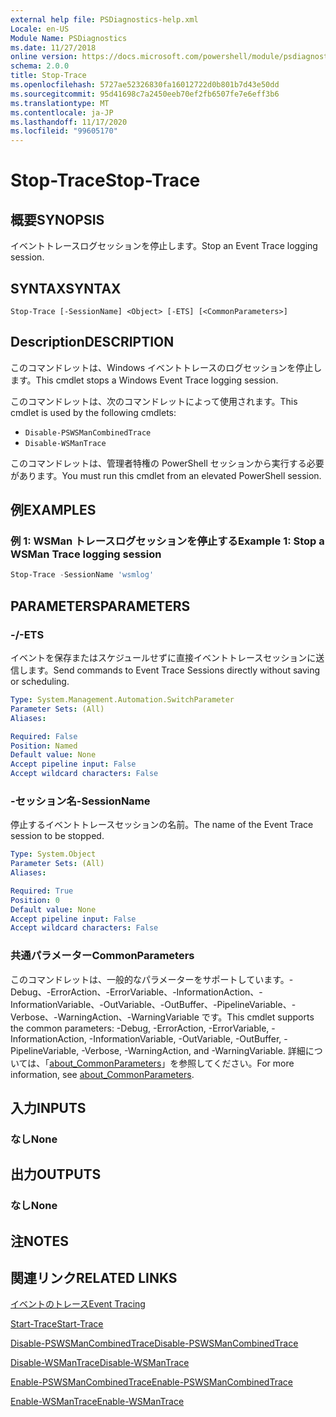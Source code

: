 ```yaml
---
external help file: PSDiagnostics-help.xml
Locale: en-US
Module Name: PSDiagnostics
ms.date: 11/27/2018
online version: https://docs.microsoft.com/powershell/module/psdiagnostics/stop-trace?view=powershell-7.2&WT.mc_id=ps-gethelp
schema: 2.0.0
title: Stop-Trace
ms.openlocfilehash: 5727ae52326830fa16012722d0b801b7d43e50dd
ms.sourcegitcommit: 95d41698c7a2450eeb70ef2fb6507fe7e6eff3b6
ms.translationtype: MT
ms.contentlocale: ja-JP
ms.lasthandoff: 11/17/2020
ms.locfileid: "99605170"
---
```

# <span data-ttu-id="04562-102">Stop-Trace</span><span class="sxs-lookup"><span data-stu-id="04562-102">Stop-Trace</span></span>

## <span data-ttu-id="04562-103">概要</span><span class="sxs-lookup"><span data-stu-id="04562-103">SYNOPSIS</span></span>
<span data-ttu-id="04562-104">イベントトレースログセッションを停止します。</span><span class="sxs-lookup"><span data-stu-id="04562-104">Stop an Event Trace logging session.</span></span>

## <span data-ttu-id="04562-105">SYNTAX</span><span class="sxs-lookup"><span data-stu-id="04562-105">SYNTAX</span></span>

```
Stop-Trace [-SessionName] <Object> [-ETS] [<CommonParameters>]
```

## <span data-ttu-id="04562-106">Description</span><span class="sxs-lookup"><span data-stu-id="04562-106">DESCRIPTION</span></span>

<span data-ttu-id="04562-107">このコマンドレットは、Windows イベントトレースのログセッションを停止します。</span><span class="sxs-lookup"><span data-stu-id="04562-107">This cmdlet stops a Windows Event Trace logging session.</span></span>

<span data-ttu-id="04562-108">このコマンドレットは、次のコマンドレットによって使用されます。</span><span class="sxs-lookup"><span data-stu-id="04562-108">This cmdlet is used by the following cmdlets:</span></span>

- `Disable-PSWSManCombinedTrace`
- `Disable-WSManTrace`

<span data-ttu-id="04562-109">このコマンドレットは、管理者特権の PowerShell セッションから実行する必要があります。</span><span class="sxs-lookup"><span data-stu-id="04562-109">You must run this cmdlet from an elevated PowerShell session.</span></span>

## <span data-ttu-id="04562-110">例</span><span class="sxs-lookup"><span data-stu-id="04562-110">EXAMPLES</span></span>

### <span data-ttu-id="04562-111">例 1: WSMan トレースログセッションを停止する</span><span class="sxs-lookup"><span data-stu-id="04562-111">Example 1: Stop a WSMan Trace logging session</span></span>

```powershell
Stop-Trace -SessionName 'wsmlog'
```

## <span data-ttu-id="04562-112">PARAMETERS</span><span class="sxs-lookup"><span data-stu-id="04562-112">PARAMETERS</span></span>

### <span data-ttu-id="04562-113">-/</span><span class="sxs-lookup"><span data-stu-id="04562-113">-ETS</span></span>
<span data-ttu-id="04562-114">イベントを保存またはスケジュールせずに直接イベントトレースセッションに送信します。</span><span class="sxs-lookup"><span data-stu-id="04562-114">Send commands to Event Trace Sessions directly without saving or scheduling.</span></span>

```yaml
Type: System.Management.Automation.SwitchParameter
Parameter Sets: (All)
Aliases:

Required: False
Position: Named
Default value: None
Accept pipeline input: False
Accept wildcard characters: False
```

### <span data-ttu-id="04562-115">-セッション名</span><span class="sxs-lookup"><span data-stu-id="04562-115">-SessionName</span></span>
<span data-ttu-id="04562-116">停止するイベントトレースセッションの名前。</span><span class="sxs-lookup"><span data-stu-id="04562-116">The name of the Event Trace session to be stopped.</span></span>

```yaml
Type: System.Object
Parameter Sets: (All)
Aliases:

Required: True
Position: 0
Default value: None
Accept pipeline input: False
Accept wildcard characters: False
```

### <span data-ttu-id="04562-117">共通パラメーター</span><span class="sxs-lookup"><span data-stu-id="04562-117">CommonParameters</span></span>
<span data-ttu-id="04562-118">このコマンドレットは、一般的なパラメーターをサポートしています。-Debug、-ErrorAction、-ErrorVariable、-InformationAction、-InformationVariable、-OutVariable、-OutBuffer、-PipelineVariable、-Verbose、-WarningAction、-WarningVariable です。</span><span class="sxs-lookup"><span data-stu-id="04562-118">This cmdlet supports the common parameters: -Debug, -ErrorAction, -ErrorVariable, -InformationAction, -InformationVariable, -OutVariable, -OutBuffer, -PipelineVariable, -Verbose, -WarningAction, and -WarningVariable.</span></span> <span data-ttu-id="04562-119">詳細については、「[about_CommonParameters](https://go.microsoft.com/fwlink/?LinkID=113216)」を参照してください。</span><span class="sxs-lookup"><span data-stu-id="04562-119">For more information, see [about_CommonParameters](https://go.microsoft.com/fwlink/?LinkID=113216).</span></span>

## <span data-ttu-id="04562-120">入力</span><span class="sxs-lookup"><span data-stu-id="04562-120">INPUTS</span></span>

### <span data-ttu-id="04562-121">なし</span><span class="sxs-lookup"><span data-stu-id="04562-121">None</span></span>

## <span data-ttu-id="04562-122">出力</span><span class="sxs-lookup"><span data-stu-id="04562-122">OUTPUTS</span></span>

### <span data-ttu-id="04562-123">なし</span><span class="sxs-lookup"><span data-stu-id="04562-123">None</span></span>

## <span data-ttu-id="04562-124">注</span><span class="sxs-lookup"><span data-stu-id="04562-124">NOTES</span></span>

## <span data-ttu-id="04562-125">関連リンク</span><span class="sxs-lookup"><span data-stu-id="04562-125">RELATED LINKS</span></span>

[<span data-ttu-id="04562-126">イベントのトレース</span><span class="sxs-lookup"><span data-stu-id="04562-126">Event Tracing</span></span>](/windows/desktop/ETW/event-tracing-portal)

[<span data-ttu-id="04562-127">Start-Trace</span><span class="sxs-lookup"><span data-stu-id="04562-127">Start-Trace</span></span>](start-trace.md)

[<span data-ttu-id="04562-128">Disable-PSWSManCombinedTrace</span><span class="sxs-lookup"><span data-stu-id="04562-128">Disable-PSWSManCombinedTrace</span></span>](Disable-PSWSManCombinedTrace.md)

[<span data-ttu-id="04562-129">Disable-WSManTrace</span><span class="sxs-lookup"><span data-stu-id="04562-129">Disable-WSManTrace</span></span>](Disable-WSManTrace.md)

[<span data-ttu-id="04562-130">Enable-PSWSManCombinedTrace</span><span class="sxs-lookup"><span data-stu-id="04562-130">Enable-PSWSManCombinedTrace</span></span>](Enable-PSWSManCombinedTrace.md)

[<span data-ttu-id="04562-131">Enable-WSManTrace</span><span class="sxs-lookup"><span data-stu-id="04562-131">Enable-WSManTrace</span></span>](Enable-WSManTrace.md)

